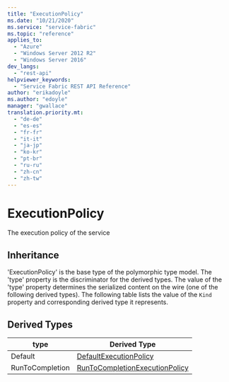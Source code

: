 ```yaml
---
title: "ExecutionPolicy"
ms.date: "10/21/2020"
ms.service: "service-fabric"
ms.topic: "reference"
applies_to: 
  - "Azure"
  - "Windows Server 2012 R2"
  - "Windows Server 2016"
dev_langs: 
  - "rest-api"
helpviewer_keywords: 
  - "Service Fabric REST API Reference"
author: "erikadoyle"
ms.author: "edoyle"
manager: "gwallace"
translation.priority.mt: 
  - "de-de"
  - "es-es"
  - "fr-fr"
  - "it-it"
  - "ja-jp"
  - "ko-kr"
  - "pt-br"
  - "ru-ru"
  - "zh-cn"
  - "zh-tw"
---
```

# ExecutionPolicy

The execution policy of the service
## Inheritance

'ExecutionPolicy' is the base type of the polymorphic type model. The 'type' property is the discriminator for the derived types. 
The value of the 'type' property determines the serialized content on the wire (one of the following derived types). 
The following table lists the value of the `Kind` property and corresponding derived type it represents.
## Derived Types

| type | Derived Type |
| --- | --- | 
| Default | [DefaultExecutionPolicy](sfclient-v72-model-defaultexecutionpolicy.md) |
| RunToCompletion | [RunToCompletionExecutionPolicy](sfclient-v72-model-runtocompletionexecutionpolicy.md) |

